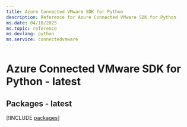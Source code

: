 ```yaml
---
title: Azure Connected VMware SDK for Python
description: Reference for Azure Connected VMware SDK for Python
ms.date: 04/10/2025
ms.topic: reference
ms.devlang: python
ms.service: connectedvmware
---
```

# Azure Connected VMware SDK for Python - latest
## Packages - latest
[!INCLUDE [packages](connected-vmware-index.md)]